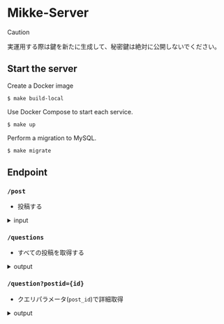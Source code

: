 # Mikke-Server
> [!CAUTION]
> 実運用する際は鍵を新たに生成して、秘密鍵は絶対に公開しないでください。
## Start the server
Create a Docker image
```zsh
$ make build-local
```
Use Docker Compose to start each service.
```zsh
$ make up
```
Perform a migration to MySQL.
```zsh
$ make migrate
```

## Endpoint

[//]: # (- `/login`)

[//]: # (<details>)

[//]: # (<summary>input</summary>)

[//]: # ()
[//]: # (```json)

[//]: # ({)

[//]: # (  "title": "ここにタイトルが入る",)

[//]: # (  "comment": "ここにコメントが入る")

[//]: # (})

[//]: # (```)

[//]: # (</details>)

### `/post`
- 投稿する
<details>
<summary>input</summary>

```json
{
  "title": "ここにタイトルが入る",
  "comment": "ここにコメントが入る"
}
```
</details>

### `/questions`
- すべての投稿を取得する
<details>
<summary>output</summary>

```json
[
  {
    "post_id": 1,
    "title": "ここにタイトルが入る",
    "created_at": "2024-01-01 17:51:04.789463"
  },
  {
    "post_id": 2,
    "title": "2つ目の投稿のタイトル",
    "created_at": "2024-01-02 12:34:56.789010"
  },
  {
    "post_id": 3,
    "title": "最後の投稿のタイトル",
    "created_at": "2024-01-03 09:21:45.123456"
  }
]
```
</details>

### `/question?postid={id}`
- クエリパラメータ(`post_id`)で詳細取得
<details>
<summary>output</summary>

```json
{
  "user_id": "E724D1CE-396C-4C67-B8E7-495F9E842AEB",
  "post_id":  1,
  "title": "ここにタイトルが入る",
  "comment": "ここにコメントが入る",
  "created_at": "2024-01-01 17:51:04.789463",
  "updated_at": "2024-01-01 17:51:04.789463"
}
```
</details>